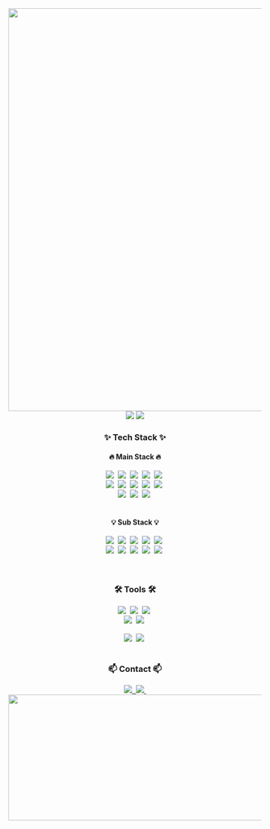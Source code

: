 


<div align="center">
  <img width="800px" src="https://github.com/maeseok/maeseok/blob/master/logo_unscreen.gif" />
  <img src="https://github-readme-stats.vercel.app/api?username=maeseok&show_icons=true&theme=radical" />
<!--   <img src="https://github-readme-stats.vercel.app/api/top-langs/?username=j-nary&layout=compact" /> -->
  <img src="http://mazassumnida.wtf/api/v2/generate_badge?boj=hs1144" />
</div>

<h3 align="center">✨ Tech Stack ✨</h3>

<!-- Main Stack -->
<h4 align="center">🔥 Main Stack 🔥</h4>
<div align="center">
  <img src="https://img.shields.io/badge/python-3670A0?style=for-the-badge&logo=python&logoColor=ffdd54" />&nbsp;
  <img src="https://img.shields.io/badge/r-276DC3?style=for-the-badge&logo=r&logoColor=white" />&nbsp;
  <img src="https://img.shields.io/badge/pandas-150458?style=for-the-badge&logo=pandas&logoColor=white" />&nbsp;
  <img src="https://img.shields.io/badge/numpy-4d77cf?style=for-the-badge&logo=numpy&logoColor=white" />&nbsp;
  <img src="https://img.shields.io/badge/opencv-11557C?style=for-the-badge&logo=opencv&logoColor=white" />&nbsp;
  <br>
  <img src="https://img.shields.io/badge/tensorflow-FF6F00?style=for-the-badge&logo=tensorflow&logoColor=white" />&nbsp;
  <img src="https://img.shields.io/badge/keras-D00000?style=for-the-badge&logo=keras&logoColor=white" />&nbsp;
  <img src="https://img.shields.io/badge/pytorch-EE4C2C?style=for-the-badge&logo=pytorch&logoColor=white" />&nbsp;
  <img src="https://img.shields.io/badge/matplotlib-336699?style=for-the-badge&logo=matplotlib&logoColor=white" />&nbsp;
  <img src="https://img.shields.io/badge/seaborn-39A6DF?style=for-the-badge&logoColor=white" />&nbsp;
  <br>
  <img src="https://img.shields.io/badge/plotly-3F4F75?style=for-the-badge&logo=plotly&logoColor=white" />&nbsp;
  <img src="https://img.shields.io/badge/scikit--learn-F7931E?style=for-the-badge&logo=scikit-learn&logoColor=white" />&nbsp;
  <img src="https://img.shields.io/badge/statsmodels-0062C7?style=for-the-badge&logoColor=white" />&nbsp;
</div>

<br>

<!-- Sub Stack -->
<h4 align="center">💡 Sub Stack 💡</h4>
<div align="center">
  <img src="https://img.shields.io/badge/c-A8B9CC?style=for-the-badge&logo=c&logoColor=white" />&nbsp;
  <img src="https://img.shields.io/badge/java-007396?style=for-the-badge&logo=java&logoColor=white" />&nbsp;
  <img src="https://img.shields.io/badge/javascript-F7DF1E?style=for-the-badge&logo=javascript&logoColor=black" />&nbsp;
  <img src="https://img.shields.io/badge/flask-000000?style=for-the-badge&logo=flask&logoColor=white" />&nbsp;
  <img src="https://img.shields.io/badge/django-092E20?style=for-the-badge&logo=django&logoColor=white" />&nbsp;
  <br>
  <img src="https://img.shields.io/badge/html5-E34F26?style=for-the-badge&logo=html5&logoColor=white" />&nbsp;
  <img src="https://img.shields.io/badge/css3-1572B6?style=for-the-badge&logo=css3&logoColor=white" />&nbsp;
  <img src="https://img.shields.io/badge/react-61DAFB?style=for-the-badge&logo=react&logoColor=black" />&nbsp;
  <img src="https://img.shields.io/badge/linux-FCC624?style=for-the-badge&logo=linux&logoColor=black" />&nbsp;
  <img src="https://img.shields.io/badge/mysql-4479A1?style=for-the-badge&logo=mysql&logoColor=white" />&nbsp;
</div>

<br>

<!--
<br>
<h3 align="center">📚 Studying 📚</h3>
<div align="center">
  <img src="https://img.shields.io/badge/React%20Query-FF4154?style=for-the-badge&logo=react%20query&logoColor=white" />&nbsp
  <img src="https://img.shields.io/badge/Recoil-3578E5?style=for-the-badge&logo=recoil&logoColor=white" />&nbsp
</div>
-->

<br>

<h3 align="center">🛠 Tools 🛠</h3>
<div align="center">
  <img src="https://img.shields.io/badge/git-F05033.svg?style=for-the-badge&logo=git&logoColor=white" />&nbsp
  <img src="https://img.shields.io/badge/github-181717.svg?style=for-the-badge&logo=github&logoColor=white" />&nbsp
  <img src="https://img.shields.io/badge/Notion-F3F3F3.svg?style=for-the-badge&logo=notion&logoColor=black" />&nbsp
</div>

<div align="center">
  <img src="https://img.shields.io/badge/miricanvas-03C75A.svg?style=for-the-badge&logo=canvas&logoColor=white" />&nbsp
  <img src="https://img.shields.io/badge/figma-F24E1E.svg?style=for-the-badge&logo=figma&logoColor=white" />&nbsp
</div>

<br>

<div align="center">
  <img src="https://img.shields.io/badge/VSCode-2C2C32.svg?style=for-the-badge&logo=visual-studio-code&logoColor=22ABF3" />&nbsp
  <img src="https://img.shields.io/badge/jupyter-2C2C32.svg?style=for-the-badge&logo=jupyter&logoColor=F37726" />&nbsp
<!--   <img src="https://img.shields.io/badge/Colab-2C2C32.svg?style=for-the-badge&logo=googlecolab&logoColor=F9AB00" />&nbsp -->
</div>

<br>

<h3 align="center">📫 Contact 📫</h3>
<div align="center">
  <a href="gudtjr3638@mju.ac.kr">
    <img
      src="https://img.shields.io/badge/gudtjr3638@mju.ac.kr-0078D4?style=for-the-badge&logo=microsoftoutlook&logoColor=white"/>&nbsp
  </a>
  <a href="https://blog.naver.com/mae_seok">
    <img
      src="https://img.shields.io/badge/blog-03C75A?style=for-the-badge&logo=naver&logoColor=white"/>&nbsp
  </a>
</div>

<a href="https://github.com/devxb/gitanimals">
  <img src="https://render.gitanimals.org/farms/{j-nary}" width="1000" height="250"/>
</a>
